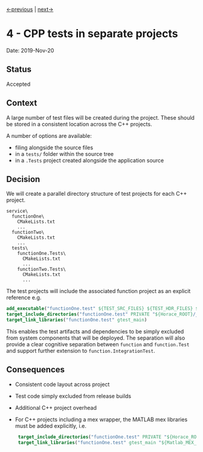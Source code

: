 [<-previous](0003-use-cmake-for-build.md) | [next->](0005-use-gtest-in-cpp-tests.md)

# 4 - CPP tests in separate projects

Date: 2019-Nov-20

## Status

Accepted

## Context

A large number of test files will be created  during the project. These should be stored in
a consistent location across the C++ projects.

A number of options are available:

* filing alongside the source files
* in a `tests/` folder within the source tree
* in a `.Tests` project created alongside the application source

## Decision

We will create a parallel directory structure of test projects for each C++ project.

``` file listing
service\
  functionOne\
    CMakeLists.txt
    ...
  functionTwo\
    CMakeLists.txt
    ...
  tests\
    functionOne.Tests\
      CMakeLists.txt
      ...
    functionTwo.Tests\
      CMakeLists.txt
      ...
```

The test projects will include the associated function project as an explicit reference e.g.

```cmake
add_executable("functionOne.test" ${TEST_SRC_FILES} ${TEST_HDR_FILES} ${SRC_FILES} ${HDR_FILES})
target_include_directories("functionOne.test" PRIVATE "${Horace_ROOT}/_LowLevelCode/cpp")
target_link_libraries("functionOne.test" gtest_main)
```

This enables the test artifacts and dependencies to be simply excluded from system components that  will be deployed. The separation will also provide a clear cognitive separation between `function` and `function.Test` and support further extension to `function.IntegrationTest`.

## Consequences

* Consistent code layout across project

* Test code simply excluded from release builds

* Additional C++ project overhead

* For C++ projects including a mex wrapper, the MATLAB mex libraries must be added explicitly, i.e.

  ```cmake
   target_include_directories("functionOne.test" PRIVATE "${Horace_ROOT}/_LowLevelCode/cpp" "${Matlab_INCLUDE_DIRS}")
   target_link_libraries("functionOne.test" gtest_main "${Matlab_MEX_LIBRARY}" "${Matlab_MX_LIBRARY}" "${Matlab_UT_LIBRARY}")
  ```
